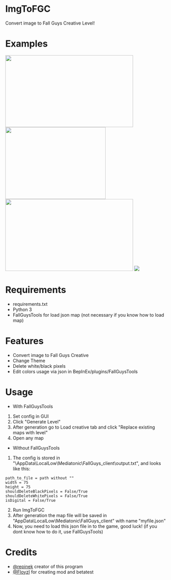 # ImgToFGC
Convert image to Fall Guys Creative Level!

# Examples
<img src="https://github.com/repinek/ImgToFGC/assets/137826826/b37c4ddf-8d96-4174-bb7e-6a512e7cf5da" width="400" height="225"/>
<img src="https://github.com/repinek/ImgToFGC/assets/137826826/6f4ba9e7-51b3-4f4d-8bf0-b6434ea79287" width="314" height="225"/>
<br>
<img src="https://github.com/repinek/ImgToFGC/assets/137826826/5e065e81-686a-48ce-8fbb-12f5cc6b182f" width="400" height="225"/>
<img src="https://github.com/repinek/ImgToFGC/assets/137826826/5fde924e-ef3f-42bb-9659-bf45161691f5"/>


# Requirements
- requirements.txt 
- Python 3
- FallGuysTools for load json map (not necessary if you know how to load map)

# Features 
- Convert image to Fall Guys Creative 
- Change Theme
- Delete white/black pixels
- Edit colors usage via json in BepInEx/plugins/FallGuysTools

# Usage
- With FallGuysTools
1. Set config in GUI
2. Click "Generate Level"
3. After generation go to Load creative tab and click "Replace existing maps with level"
4. Open any map

- Without FallGuysTools
1. The config is stored in "\AppData\LocalLow\Mediatonic\FallGuys_client\output.txt", and looks like this:
```
path_to_file = path without ""
width = 75
height = 75
shouldDeleteBlackPixels = False/True
shouldDeleteWhitePixels = False/True
isDigital = False/True
```
2. Run ImgToFGC
3. After generation the map file will be saved in "AppData\LocalLow\Mediatonic\FallGuys_client\" with name "myfile.json"
4. Now, you need to load this json file in to the game, good luck! (if you dont know how to do it, use FallGuysTools)

# Credits
- [@repinek](https://github.com/repinek) creator of this program
- [@FloyzI](https://github.com/floyzi) for creating mod and betatest


